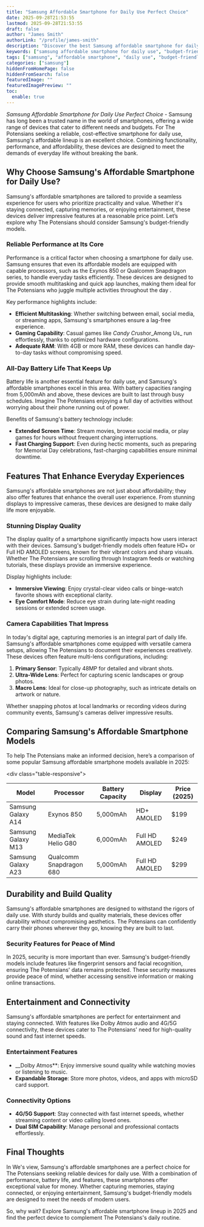 ```yaml
---
title: "Samsung Affordable Smartphone for Daily Use Perfect Choice"
date: 2025-09-28T21:53:55
lastmod: 2025-09-28T21:53:55
draft: false
author: "James Smith"
authorLink: "/profile/james-smith"
description: "Discover the best Samsung affordable smartphone for daily use. Enjoy top features, reliability, and style without breaking the bank. Explore more now!"
keywords: ["samsung affordable smartphone for daily use", "budget-friendly Samsung smartphones", "daily use smartphone features"]
tags: ["samsung", "affordable smartphone", "daily use", "budget-friendly"]
categories: ["samsung"]
hiddenFromHomePage: false
hiddenFromSearch: false
featuredImage: ""
featuredImagePreview: ""
toc:
  enable: true
---
```



*Samsung Affordable Smartphone for Daily Use Perfect Choice* - Samsung has long been a trusted name in the world of smartphones, offering a wide range of devices that cater to different needs and budgets. For The Potensians seeking a reliable, cost-effective smartphone for daily use, Samsung's affordable lineup is an excellent choice. Combining functionality, performance, and affordability, these devices are designed to meet the demands of everyday life without breaking the bank. 

## Why Choose Samsung's Affordable Smartphone for Daily Use?

Samsung's affordable smartphones are tailored to provide a seamless experience for users who prioritize practicality and value. Whether it's staying connected, capturing memories, or enjoying entertainment, these devices deliver impressive features at a reasonable price point. Let’s explore why The Potensians should consider Samsung's budget-friendly models.

### Reliable Performance at Its Core

Performance is a critical factor when choosing a smartphone for daily use. Samsung ensures that even its affordable models are equipped with capable processors, such as the Exynos 850 or Qualcomm Snapdragon series, to handle everyday tasks efficiently. These devices are designed to provide smooth multitasking and quick app launches, making them ideal for The Potensians who juggle multiple activities throughout the day .

Key performance highlights include:

- **Efficient Multitasking**: Whether switching between email, social media, or streaming apps, Samsung's smartphones ensure a lag-free experience.
- **Gaming Capability**: Casual games like *Candy Crush*or_Among Us_ run effortlessly, thanks to optimized hardware configurations.
- **Adequate RAM**: With 4GB or more RAM, these devices can handle day-to-day tasks without compromising speed.

### All-Day Battery Life That Keeps Up

Battery life is another essential feature for daily use, and Samsung's affordable smartphones excel in this area. With battery capacities ranging from 5,000mAh and above, these devices are built to last through busy schedules. Imagine The Potensians enjoying a full day of activities without worrying about their phone running out of power.

Benefits of Samsung's battery technology include:

- **Extended Screen Time**: Stream movies, browse social media, or play games for hours without frequent charging interruptions.
- **Fast Charging Support**: Even during hectic moments, such as preparing for Memorial Day celebrations, fast-charging capabilities ensure minimal downtime.

## Features That Enhance Everyday Experiences

Samsung's affordable smartphones are not just about affordability; they also offer features that enhance the overall user experience. From stunning displays to impressive cameras, these devices are designed to make daily life more enjoyable.

### Stunning Display Quality

The disp​lay quality of a smartphone significantly impacts how users interact with their devices. Samsung's budget-friendly models often feature HD+ or Full HD AMOLED screens, known for their vibrant colors and sharp visuals. Whether The Potensians are scrolling through Instagram feeds or watching tutorials, these displays provide an immersive experience.

Display highlights include:

- **Immersive Viewing**: Enjoy crystal-clear video calls or binge-watch favorite shows with exceptional clarity.
- **Eye Comfort Mode**: Reduce eye strain during late-night reading sessions or extended screen usage.

### Camera Capabilities That Impress

In today's digital age, capturing memories is an integral part of daily life. Samsung's affordable smartphones come equipped with versatile camera setups, allowing The Potensians to document their experiences creatively. These devices often feature multi-lens configurations, including:

1. **Primary Sensor**: Typically 48MP for detailed and vibrant shots.
2. **Ultra-Wide Lens**: Perfect for capturing scenic landscapes or group photos.
3. **Macro Lens**: Ideal for close-up photography, such as intricate details on artwork or nature.

Whether snapping photos at local landmarks or recording videos during community events, Samsung's cameras deliver impressive results.

## Comparing Samsung's Affordable Smartphone Models

To help The Potensians make an informed decision, here’s a comparison of some popular Samsung affordable smartphone models available in 2025:

<div​ class="table-responsive">
<table class="html-table">
<thead>
<tr>
<th>Model</th>
<th>Processor</th>
<th>Battery Capacity</th>
<th>Display</th>
<th>Price (2025)</th>
</tr>
</thead>
<tbody>
<tr>
<td>Samsung Galaxy A14</td>
<td>Exynos 850</td>
<td>5,000mAh</td>
<td>HD+ AMOLED</td>
<td>$199</td>
</tr>
<tr>
<td>Samsung Galaxy M13</td>
<td>MediaTek Helio G80</td>
<td>6,000mAh</td>
<td>Full HD AMOLED</td>
<td>$249</td>
</tr>
<tr>
<td>Samsung Galaxy A23</td>
<td>Qualcomm Snapdragon 680</td>
<td>5,000mAh</td>
<td>Full HD AMOLED</td>
<td>$299</td>
</tr>
</tbody>
</table>
</div>

## Durability and Build Quality

Samsung's affordable smartphones are designed to withstand the rigors of daily use. With sturdy builds and quality materials, these devices offer durability without compromising aesthetics. The Potensians can confidently carry their phones wherever they go, knowing they are built to last.

### Security Features for Peace of Mind

In 2025, security is more important than ever.  Samsung's budget-friendly models include features like fingerprint sensors and facial recognition, ensuring The Potensians' data remains protected. These security measures provide peace of mind, whether accessing sensitive information or making online transactions.

## Entertainment and Connectivity

Samsung's affordable smartphones are perfect for entertainment and staying connected. With features like Dolby Atmos audio and 4G/5G connectivity, these devices cater to The Potensians' need for high-quality sound and fast internet speeds.

### Entertainment Features

- __Dolby Atmos**: Enjoy immersive sound quality while watching movies or listening to music.
- **Expandable Storage**: Store more photos, videos, and apps with microSD card support.

### Connectivity Options

- **4G/5G Support**: Stay connected with fast internet speeds, whether streaming content or video calling loved ones.
- **Dual SIM Capability**: Man​age personal and professional contacts effortlessly.

## Final Thoughts

In We's view, Samsung's affordable smartphones are a perfect choice for The Potensians seeking reliable devices for daily use. With a combination of performance, battery life, and features, these smartphones offer exceptional value for money. Whether capturing memories, staying connected, or enjoying entertainment, Samsung's budget-friendly models are designed to meet the needs of modern users.

So, why wait? Explore Samsung​'s affordable smartphone lineup in 2025 and find the perfect device to complement The Potensians's daily routine.